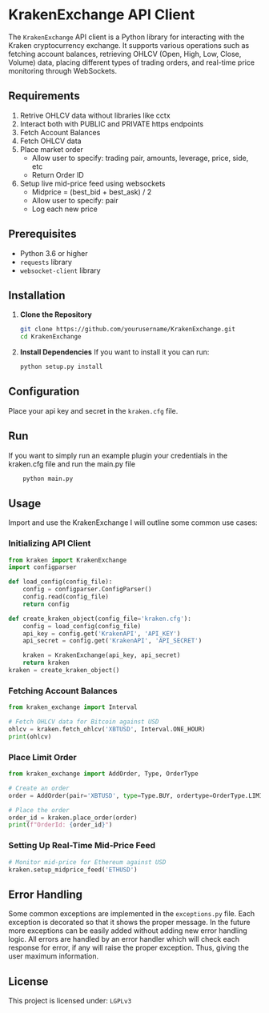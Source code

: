 # KrakenExchange API Client

The `KrakenExchange` API client is a Python library for interacting with the Kraken cryptocurrency exchange. It supports various operations such as fetching account balances, retrieving OHLCV (Open, High, Low, Close, Volume) data, placing different types of trading orders, and real-time price monitoring through WebSockets.

## Requirements

1. Retrive OHLCV data without libraries like cctx
2. Interact both with PUBLIC and PRIVATE https endpoints
3. Fetch Account Balances
4. Fetch OHLCV data
5. Place market order
    - Allow user to specify: trading pair, amounts, leverage, price, side, etc
    - Return Order ID
6. Setup live mid-price feed using websockets
    - Midprice = (best_bid + best_ask) / 2
    - Allow user to specify: pair
    - Log each new price

## Prerequisites

- Python 3.6 or higher
- `requests` library
- `websocket-client` library

## Installation

1. **Clone the Repository**
    ```bash
    git clone https://github.com/yourusername/KrakenExchange.git
    cd KrakenExchange
    ```

2. **Install Dependencies**
    If you want to install it you can run:
    ```bash
    python setup.py install
    ```

## Configuration
Place your api key and secret in the `kraken.cfg` file.

## Run 
If you want to simply run an example plugin your credentials in the kraken.cfg file and run the main.py file
```bash
    python main.py
```

## Usage
Import and use the KrakenExchange I will outline some common use cases:

### Initializing API Client
```python
from kraken import KrakenExchange
import configparser

def load_config(config_file):
    config = configparser.ConfigParser()
    config.read(config_file)
    return config

def create_kraken_object(config_file='kraken.cfg'):
    config = load_config(config_file)
    api_key = config.get('KrakenAPI', 'API_KEY')
    api_secret = config.get('KrakenAPI', 'API_SECRET')

    kraken = KrakenExchange(api_key, api_secret)
    return kraken
kraken = create_kraken_object()
```

### Fetching Account Balances

```python
from kraken_exchange import Interval

# Fetch OHLCV data for Bitcoin against USD
ohlcv = kraken.fetch_ohlcv('XBTUSD', Interval.ONE_HOUR)
print(ohlcv)
```

### Place Limit Order
```python
from kraken_exchange import AddOrder, Type, OrderType

# Create an order
order = AddOrder(pair='XBTUSD', type=Type.BUY, ordertype=OrderType.LIMIT, volume='0.5', price='30000')

# Place the order
order_id = kraken.place_order(order)
print(f"OrderId: {order_id}")
```

### Setting Up Real-Time Mid-Price Feed
```python
# Monitor mid-price for Ethereum against USD
kraken.setup_midprice_feed('ETHUSD')
```

## Error Handling
Some common exceptions are implemented in the `exceptions.py` file. Each exception is decorated so that it shows the proper message.
In the future more exceptions can be easily added without adding new error handling logic. All errors are handled by an error handler which
will check each response for error, if any will raise the proper exception. Thus, giving the user maximum information.

## License
This project is licensed under: `LGPLv3`



